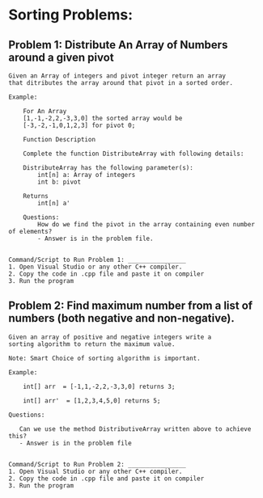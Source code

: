# Sorting Problems:

## Problem 1: Distribute An Array of Numbers around a given pivot

    Given an Array of integers and pivot integer return an array
    that ditributes the array around that pivot in a sorted order.

    Example:

        For An Array
        [1,-1,-2,2,-3,3,0] the sorted array would be
        [-3,-2,-1,0,1,2,3] for pivot 0;

        Function Description

        Complete the function DistributeArray with following details:

        DistributeArray has the following parameter(s):
            int[n] a: Array of integers
            int b: pivot

        Returns
            int[n] a'

        Questions:
            How do we find the pivot in the array containing even number of elements?
            - Answer is in the problem file.


    Command/Script to Run Problem 1: ________________
    1. Open Visual Studio or any other C++ compiler.
    2. Copy the code in .cpp file and paste it on compiler
    3. Run the program 


## Problem 2: Find maximum number from a list of numbers (both negative and non-negative).

    Given an array of positive and negative integers write a
    sorting algorithm to return the maximum value.

    Note: Smart Choice of sorting algorithm is important.

    Example:

        int[] arr  = [-1,1,-2,2,-3,3,0] returns 3;

        int[] arr'  = [1,2,3,4,5,0] returns 5;

    Questions:

       Can we use the method DistributiveArray written above to achieve this?
       - Answer is in the problem file


    Command/Script to Run Problem 2: ________________
    1. Open Visual Studio or any other C++ compiler.
    2. Copy the code in .cpp file and paste it on compiler
    3. Run the program 
